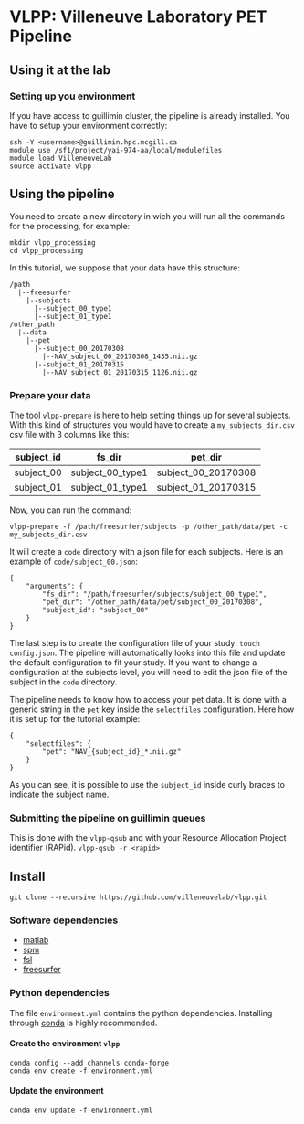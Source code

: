 # VLPP: Villeneuve Laboratory PET Pipeline

## Using it at the lab

### Setting up you environment

If you have access to guillimin cluster, the pipeline is already installed.
You have to setup your environment correctly:

```
ssh -Y <username>@guillimin.hpc.mcgill.ca
module use /sf1/project/yai-974-aa/local/modulefiles
module load VilleneuveLab
source activate vlpp
```

## Using the pipeline

You need to create a new directory in wich you will run all the commands for the processing, for example:

```
mkdir vlpp_processing
cd vlpp_processing
```

In this tutorial, we suppose that your data have this structure:

```
/path
  |--freesurfer
    |--subjects
      |--subject_00_type1
      |--subject_01_type1
/other_path
  |--data
    |--pet
      |--subject_00_20170308
        |--NAV_subject_00_20170308_1435.nii.gz
      |--subject_01_20170315
        |--NAV_subject_01_20170315_1126.nii.gz
```

### Prepare your data

The tool `vlpp-prepare` is here to help setting things up for several subjects. With this kind of structures you would have to create a `my_subjects_dir.csv` csv file with 3 columns like this:

| subject_id | fs_dir | pet_dir |
| --- | --- | --- |
| subject_00 | subject_00_type1 | subject_00_20170308 |
| subject_01 | subject_01_type1 | subject_01_20170315 |

Now, you can run the command:

`vlpp-prepare -f /path/freesurfer/subjects -p /other_path/data/pet -c my_subjects_dir.csv`

It will create a `code` directory with a json file for each subjects. Here is an example of `code/subject_00.json`:

```
{
    "arguments": {
        "fs_dir": "/path/freesurfer/subjects/subject_00_type1",
        "pet_dir": "/other_path/data/pet/subject_00_20170308",
        "subject_id": "subject_00"
    }
}
```

The last step is to create the configuration file of your study: `touch config.json`. The pipeline will automatically looks into this file and update the default configuration to fit your study. If you want to change a configuration at the subjects level, you will need to edit the json file of the subject in the `code` directory.

The pipeline needs to know how to access your pet data. It is done with a generic string in the `pet` key inside the `selectfiles` configuration. Here how it is set up for the tutorial example:

```
{
    "selectfiles": {
        "pet": "NAV_{subject_id}_*.nii.gz"
    }
}
```

As you can see, it is possible to use the `subject_id` inside curly braces to indicate the subject name.

### Submitting the pipeline on guillimin queues

This is done with the `vlpp-qsub` and with your Resource Allocation Project identifier (RAPid). `vlpp-qsub -r <rapid>`





## Install

```
git clone --recursive https://github.com/villeneuvelab/vlpp.git
```

### Software dependencies

- [matlab](https://www.mathworks.com/)
- [spm](http://www.fil.ion.ucl.ac.uk/spm/)
- [fsl](https://fsl.fmrib.ox.ac.uk/fsl/fslwiki/)
- [freesurfer](https://surfer.nmr.mgh.harvard.edu/)

### Python dependencies

The file `environment.yml` contains the python dependencies. Installing through [conda](https://conda.io/docs/) is highly recommended.

#### Create the environment `vlpp`

```
conda config --add channels conda-forge
conda env create -f environment.yml
```

#### Update the environment

`conda env update -f environment.yml`

